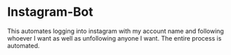# Instagram-Bot
This automates logging into instagram with my account name and following whoever I want as well as unfollowing anyone I want. The entire process is automated.
